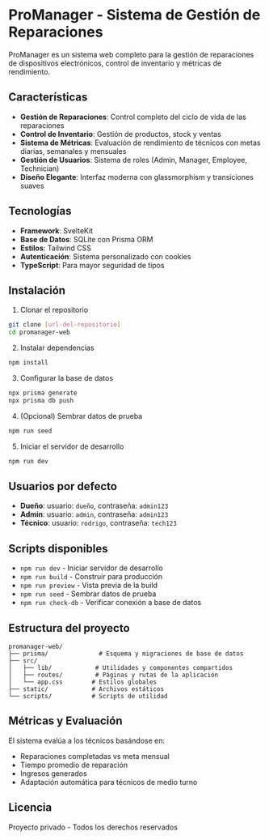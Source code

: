 # ProManager - Sistema de Gestión de Reparaciones

ProManager es un sistema web completo para la gestión de reparaciones de dispositivos electrónicos, control de inventario y métricas de rendimiento.

## Características

- **Gestión de Reparaciones**: Control completo del ciclo de vida de las reparaciones
- **Control de Inventario**: Gestión de productos, stock y ventas
- **Sistema de Métricas**: Evaluación de rendimiento de técnicos con metas diarias, semanales y mensuales
- **Gestión de Usuarios**: Sistema de roles (Admin, Manager, Employee, Technician)
- **Diseño Elegante**: Interfaz moderna con glassmorphism y transiciones suaves

## Tecnologías

- **Framework**: SvelteKit
- **Base de Datos**: SQLite con Prisma ORM
- **Estilos**: Tailwind CSS
- **Autenticación**: Sistema personalizado con cookies
- **TypeScript**: Para mayor seguridad de tipos

## Instalación

1. Clonar el repositorio
```bash
git clone [url-del-repositorio]
cd promanager-web
```

2. Instalar dependencias
```bash
npm install
```

3. Configurar la base de datos
```bash
npx prisma generate
npx prisma db push
```

4. (Opcional) Sembrar datos de prueba
```bash
npm run seed
```

5. Iniciar el servidor de desarrollo
```bash
npm run dev
```

## Usuarios por defecto

- **Dueño**: usuario: `dueño`, contraseña: `admin123`
- **Admin**: usuario: `admin`, contraseña: `admin123`
- **Técnico**: usuario: `rodrigo`, contraseña: `tech123`

## Scripts disponibles

- `npm run dev` - Iniciar servidor de desarrollo
- `npm run build` - Construir para producción
- `npm run preview` - Vista previa de la build
- `npm run seed` - Sembrar datos de prueba
- `npm run check-db` - Verificar conexión a base de datos

## Estructura del proyecto

```
promanager-web/
├── prisma/              # Esquema y migraciones de base de datos
├── src/
│   ├── lib/            # Utilidades y componentes compartidos
│   ├── routes/         # Páginas y rutas de la aplicación
│   └── app.css        # Estilos globales
├── static/            # Archivos estáticos
└── scripts/           # Scripts de utilidad
```

## Métricas y Evaluación

El sistema evalúa a los técnicos basándose en:
- Reparaciones completadas vs meta mensual
- Tiempo promedio de reparación
- Ingresos generados
- Adaptación automática para técnicos de medio turno

## Licencia

Proyecto privado - Todos los derechos reservados